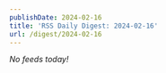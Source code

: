 ```yaml
---
publishDate: 2024-02-16
title: 'RSS Daily Digest: 2024-02-16'
url: /digest/2024-02-16
---
```


_No feeds today!_
